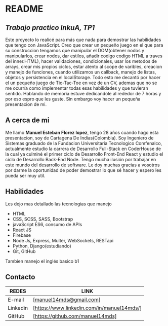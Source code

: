 # README
## _Trabajo practico InkuA, TP1_

Este proyecto lo realicé para más que nada para demostrar las habilidades que tengo con JavaScript.
Creo que crear un pequeño juego en el que para su construccion tengamos que manipular el DOM(obtener nodos y manipularlos, crear nodos, dar estilos, añadir codigo codigo HTML a traves del inner.HTML), hacer validaciones, condicionales, usar los metodos de arrays, crear mis propios ciclos, estar atento al scope de varibles, creacion y manejo de funciones, cuando utilizamos un callback, manejo de listas, objetos y persistencia en el localStorage.
Todo esto me decantó por hacer el un pequeño juego de Tic-Tac-Toe en vez de un CV, ademas que no se me ocurría como implementar todas esas habilidades y que tuvieran sentido.
Hablando de memoria estuve dedicandole al rededor de 7 horas y por eso espro que les guste.
Sin embargo voy hacer un pequeña presentacion de mi. 

## A cerca de mi
Me llamo **Manuel Esteban Florez lopez**, tengo 28 años cuando hago esta presentacion, soy de Cartagena De Indias(Colombia).
Soy Ingeniero de Sistemas graduado de la Fundacion Universitaria Tecnologico Comfenalco, actualmente estudio la carrera de Desarrollo Full-Stack en CoderHouse de la cual ya culminé el primer ciclo de Desarrollo Front-End React y estudio el ciclo de Desarrollo Back-End Node.
Tengo mucha ilusión por trabajar en este mundo del desarrollo de software.
Le doy muchas gracias a vosotros por darme la oportunidad de poder demostrar lo que sé hacer y espero les pueda ser muy utíl.

## Habilidades
Les dejo mas detallado las tecnologias que manejo
- HTML
- CSS, SCSS, SASS, Bootstrap
- javaScript ES6, consumo de APIs
- React JS
- Firebase
- Node Js, Express, Multer, WebSockets, RESTapi
- Python, Django(estudiando)
- Git, GitHub

Tambien manejo el inglés basico b1



## Contacto

| REDES | LINK |
| ------ | ------ |
| E-mail | [manuel14mds@gmail.com] |
| Linkedin | [https://www.linkedin.com/in/manuel14mds/] |
| GitHub | [https://github.com/manuel14mds] |
